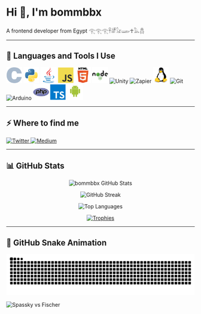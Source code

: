 <h1>Hi 👋, I'm bommbbx </h1>
<p>A frontend developer from Egypt 𓂀𓂀𓂀𓋹𓁈𓃠𓆃☥𓅓𓆣</p>

---

<h2>🚀 Languages and Tools I Use</h2>

<p>
  <img src="https://raw.githubusercontent.com/devicons/devicon/master/icons/c/c-original.svg" alt="C" width="42" height="42" />
  <img src="https://raw.githubusercontent.com/devicons/devicon/master/icons/python/python-original.svg" alt="Python" width="42" height="42" />
  <img src="https://raw.githubusercontent.com/devicons/devicon/master/icons/java/java-original.svg" alt="Java" width="42" height="42" />
  <img src="https://raw.githubusercontent.com/devicons/devicon/master/icons/javascript/javascript-original.svg" alt="JavaScript" width="42" height="42" />
  <img src="https://raw.githubusercontent.com/devicons/devicon/master/icons/html5/html5-original-wordmark.svg" alt="HTML5" width="42" height="42" />
  <img src="https://raw.githubusercontent.com/devicons/devicon/master/icons/nodejs/nodejs-original-wordmark.svg" alt="NodeJS" width="42" height="42" />
  <img src="https://www.vectorlogo.zone/logos/unity3d/unity3d-icon.svg" alt="Unity" width="42" height="42" />
  <img src="https://www.vectorlogo.zone/logos/zapier/zapier-icon.svg" alt="Zapier" width="42" height="42" />
  <img src="https://raw.githubusercontent.com/devicons/devicon/master/icons/linux/linux-original.svg" alt="Linux" width="42" height="42" />
  <img src="https://www.vectorlogo.zone/logos/git-scm/git-scm-icon.svg" alt="Git" width="42" height="42" />
  <img src="https://cdn.worldvectorlogo.com/logos/arduino-1.svg" alt="Arduino" width="42" height="42" />
  <img src="https://raw.githubusercontent.com/devicons/devicon/master/icons/php/php-original.svg" alt="PHP" width="42" height="42" />
  <img src="https://raw.githubusercontent.com/devicons/devicon/master/icons/typescript/typescript-original.svg" alt="TypeScript" width="42" height="42" />
  <img src="https://raw.githubusercontent.com/devicons/devicon/master/icons/android/android-original-wordmark.svg" alt="Android" width="42" height="42" />
</p>

---

<h2>⚡️ Where to find me</h2>

<p>
  <a href="https://twitter.com/BomBommbbx" target="_blank">
    <img src="https://img.shields.io/badge/Twitter-1DA1F2?style=for-the-badge&logo=x&logoColor=white" alt="Twitter" />
  </a>
  <a href="https://medium.com/@bommbbx" target="_blank">
    <img src="https://img.shields.io/badge/Medium-000000?style=for-the-badge&logo=medium&logoColor=white" alt="Medium" />
  </a>
</p>

---

<h2>📊 GitHub Stats</h2>

<p align="center">
  <img src="https://github-readme-stats.vercel.app/api?username=bommbbx&show_icons=true&locale=en" alt="bommbbx GitHub Stats" />
</p>
<p align="center">
  <img src="https://github-readme-streak-stats.herokuapp.com/?user=bommbbx" alt="GitHub Streak" />
</p>
<p align="center">
  <img src="https://github-readme-stats.vercel.app/api/top-langs?username=bommbbx&show_icons=true&locale=en&layout=compact" alt="Top Languages" />
</p>
<p align="center">
  <a href="https://github.com/ryo-ma/github-profile-trophy"><img src="https://github-profile-trophy.vercel.app/?username=bommbbx" alt="Trophies" /></a>
</p>

---

<h2>🐍 GitHub Snake Animation</h2>

<p align="center">
  <img src="https://raw.githubusercontent.com/bommbbx/bommbbx/output/snake.svg" alt="Snake animation" />
</p>

![Spassky vs Fischer](assets/spassky-vs-fischer.gif)
